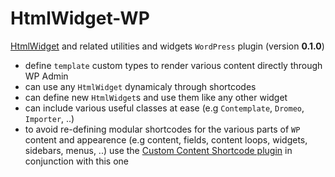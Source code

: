 # HtmlWidget-WP

[HtmlWidget](https://github.com/foo123/HtmlWidget) and related utilities and widgets `WordPress` plugin (version **0.1.0**)

* define `template` custom types to render various content directly through WP Admin
* can use any `HtmlWidget` dynamicaly through shortcodes
* can define new `HtmlWidget`s and use them like any other widget
* can include various useful classes at ease (e.g `Contemplate`, `Dromeo`, `Importer`, ..)
* to avoid re-defining modular shortcodes for the various parts of `WP` content and appearence (e.g content, fields, content loops, widgets, sidebars, menus, ..) use the [Custom Content Shortcode plugin](wordpress.org/plugins/custom-content-shortcode/) in conjunction with this one

